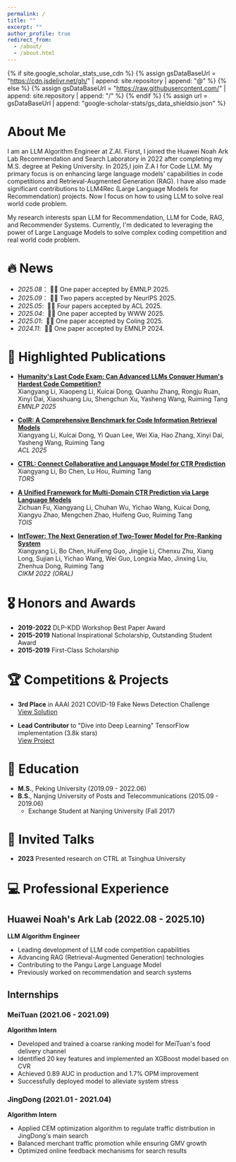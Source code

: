 ```yaml
---
permalink: /
title: ""
excerpt: ""
author_profile: true
redirect_from: 
  - /about/
  - /about.html
---
```


{% if site.google_scholar_stats_use_cdn %}
{% assign gsDataBaseUrl = "https://cdn.jsdelivr.net/gh/" | append: site.repository | append: "@" %}
{% else %}
{% assign gsDataBaseUrl = "https://raw.githubusercontent.com/" | append: site.repository | append: "/" %}
{% endif %}
{% assign url = gsDataBaseUrl | append: "google-scholar-stats/gs_data_shieldsio.json" %}

<span class='anchor' id='about-me'></span>

# About Me

I am an LLM Algorithm Engineer at Z.AI. Fisrst, I joined the Huawei Noah Ark Lab Recommendation and Search Laboratory in 2022 after completing my M.S. degree at Peking University. In 2025,I join Z.A I for Code LLM. My primary focus is on enhancing large language models' capabilities in code competitions and Retrieval-Augmented Generation (RAG). I have also made significant contributions to LLM4Rec (Large Language Models for Recommendation) projects.  Now I focus on how to using LLM to solve real world code problem.

My research interests span LLM for Recommendation, LLM for Code, RAG, and Recommender Systems. Currently, I'm dedicated to leveraging the power of Large Language Models to solve complex coding competition and real world code problem.

# 🔥 News
- *2025.08*：&nbsp;🎉🎉 One paper accepted by EMNLP 2025.
- *2025.09*：&nbsp;🎉🎉 Two papers accepted by NeurIPS 2025.
- *2025.05*: &nbsp;🎉🎉 Four papers accepted by ACL 2025.
- *2025.04*: &nbsp;🎉🎉 One paper accepted by WWW 2025.
- *2025.01*: &nbsp;🎉🎉 One paper accepted by Coling 2025.
- *2024.11*: &nbsp;🎉🎉 One paper accepted by EMNLP 2024.

# 📝 Highlighted Publications 

- **[Humanity's Last Code Exam: Can Advanced LLMs Conquer Human's Hardest Code Competition?](https://arxiv.org/abs/2506.12713)**  
  Xiangyang Li, Xiaopeng Li, Kuicai Dong, Quanhu Zhang, Rongju Ruan, Xinyi Dai, Xiaoshuang Liu, Shengchun Xu, Yasheng Wang, Ruiming Tang  
  *EMNLP 2025*
  
- **[CoIR: A Comprehensive Benchmark for Code Information Retrieval Models](https://arxiv.org/abs/2407.02883)**  
  Xiangyang Li, Kuicai Dong, Yi Quan Lee, Wei Xia, Hao Zhang, Xinyi Dai, Yasheng Wang, Ruiming Tang  
  *ACL 2025*

- **[CTRL: Connect Collaborative and Language Model for CTR Prediction](https://dl.acm.org/doi/abs/10.1145/3713080)**  
  Xiangyang Li, Bo Chen, Lu Hou, Ruiming Tang  
  *TORS*

- **[A Unified Framework for Multi-Domain CTR Prediction via Large Language Models](https://dl.acm.org/doi/abs/10.1145/3698878)**  
  Zichuan Fu, Xiangyang Li, Chuhan Wu, Yichao Wang, Kuicai Dong, Xiangyu Zhao, Mengchen Zhao, Huifeng Guo, Ruiming Tang  
  *TOIS*

- **[IntTower: The Next Generation of Two-Tower Model for Pre-Ranking System](https://arxiv.org/abs/2210.09890)**  
  Xiangyang Li, Bo Chen, HuiFeng Guo, Jingjie Li, Chenxu Zhu, Xiang Long, Sujian Li, Yichao Wang, Wei Guo, Longxia Mao, Jinxing Liu, Zhenhua Dong, Ruiming Tang  
  *CIKM 2022 (ORAL)*


# 🎖 Honors and Awards 
- **2019-2022** DLP-KDD Workshop Best Paper Award
- **2015-2019** National Inspirational Scholarship, Outstanding Student Award
- **2015-2019** First-Class Scholarship

# 🏆 Competitions & Projects

- **3rd Place** in AAAI 2021 COVID-19 Fake News Detection Challenge  
  [View Solution](https://github.com/archersama/3rd-solution-COVID19-Fake-News-Detection-in-English)

- **Lead Contributor** to "Dive into Deep Learning" TensorFlow implementation (3.8k stars)  
  [View Project](https://github.com/TrickyGo/Dive-into-DL-TensorFlow2.0)

# 📖 Education
- **M.S.**, Peking University (2019.09 - 2022.06)
- **B.S.**, Nanjing University of Posts and Telecommunications (2015.09 - 2019.06)
  - Exchange Student at Nanjing University (Fall 2017)

# 💬 Invited Talks
- **2023** Presented research on CTRL at Tsinghua University

# 💻 Professional Experience

## Huawei Noah's Ark Lab (2022.08 - 2025.10)
**LLM Algorithm Engineer**
- Leading development of LLM code competition capabilities
- Advancing RAG (Retrieval-Augmented Generation) technologies
- Contributing to the Pangu Large Language Model
- Previously worked on recommendation and search systems

## Internships

### MeiTuan (2021.06 - 2021.09)
**Algorithm Intern**
- Developed and trained a coarse ranking model for MeiTuan's food delivery channel
- Identified 20 key features and implemented an XGBoost model based on CVR
- Achieved 0.89 AUC in production and 1.7% OPM improvement
- Successfully deployed model to alleviate system stress

### JingDong (2021.01 - 2021.04)
**Algorithm Intern**
- Applied CEM optimization algorithm to regulate traffic distribution in JingDong's main search
- Balanced merchant traffic promotion while ensuring GMV growth
- Optimized online feedback mechanisms for search results

